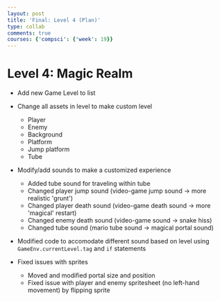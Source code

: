 ```yaml
---
layout: post
title: 'Final: Level 4 (Plan)'
type: collab
comments: true
courses: {'compsci': {'week': 19}}
---
```


# Level 4: Magic Realm

- Add new Game Level to list

- Change all assets in level to make custom level
    - Player
    - Enemy
    - Background
    - Platform
    - Jump platform
    - Tube

- Modify/add sounds to make a customized experience
    - Added tube sound for traveling within tube
    - Changed player jump sound (video-game jump sound -> more realistic 'grunt')
    - Changed player death sound (video-game death sound -> more 'magical' restart)
    - Changed enemy death sound (video-game sound -> snake hiss)
    - Changed tube sound (mario tube sound -> magical portal sound)

- Modified code to accomodate different sound based on level using `GameEnv.currentLevel.tag` and `if` statements

- Fixed issues with sprites
    - Moved and modified portal size and position
    - Fixed issue with player and enemy spritesheet (no left-hand movement) by flipping sprite